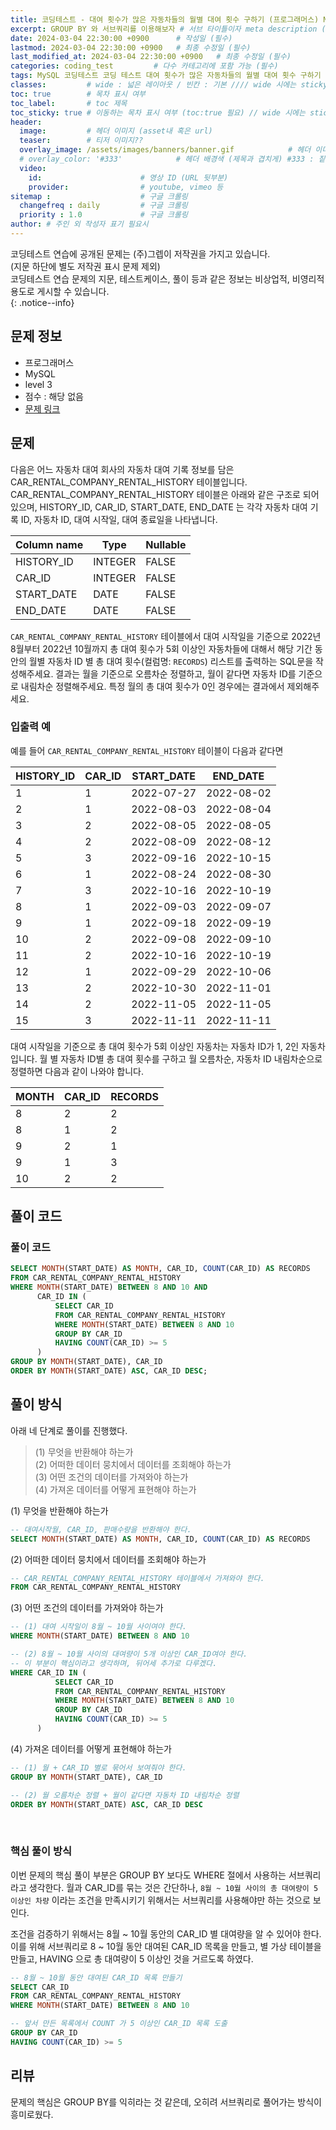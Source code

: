 ```yaml
---
title: 코딩테스트 - 대여 횟수가 많은 자동차들의 월별 대여 횟수 구하기 (프로그래머스) MySQL # 제목 (필수)
excerpt: GROUP BY 와 서브쿼리를 이용해보자 # 서브 타이틀이자 meta description (필수)
date: 2024-03-04 22:30:00 +0900      # 작성일 (필수)
lastmod: 2024-03-04 22:30:00 +0900   # 최종 수정일 (필수)
last_modified_at: 2024-03-04 22:30:00 +0900   # 최종 수정일 (필수)
categories: coding_test         # 다수 카테고리에 포함 가능 (필수)
tags: MySQL 코딩테스트 코딩 테스트 대여 횟수가 많은 자동차들의 월별 대여 횟수 구하기 프로그래머스 GROUPBY GROUP BY SUBQUERY SUB QUERY 서브쿼리   # 태그 복수개 가능 (필수)
classes:         # wide : 넓은 레이아웃 / 빈칸 : 기본 //// wide 시에는 sticky toc 불가
toc: true        # 목차 표시 여부
toc_label:       # toc 제목
toc_sticky: true # 이동하는 목차 표시 여부 (toc:true 필요) // wide 시에는 sticky toc 불가
header: 
  image:         # 헤더 이미지 (asset내 혹은 url)
  teaser:        # 티저 이미지??
  overlay_image: /assets/images/banners/banner.gif            # 헤더 이미지 (제목과 겹치게)
  # overlay_color: '#333'            # 헤더 배경색 (제목과 겹치게) #333 : 짙은 회색 (필수)
  video:
    id:                      # 영상 ID (URL 뒷부분)
    provider:                # youtube, vimeo 등
sitemap :                    # 구글 크롤링
  changefreq : daily         # 구글 크롤링
  priority : 1.0             # 구글 크롤링
author: # 주인 외 작성자 표기 필요시
---
```

<!--postNo: 20240304_001-->


코딩테스트 연습에 공개된 문제는 (주)그렙이 저작권을 가지고 있습니다.  
(지문 하단에 별도 저작권 표시 문제 제외)  
코딩테스트 연습 문제의 지문, 테스트케이스, 풀이 등과 같은 정보는 비상업적, 비영리적 용도로 게시할 수 있습니다.  
{: .notice--info}  

## 문제 정보  

- 프로그래머스  
- MySQL  
- level 3  
- 점수 : 해당 없음  
- [문제 링크](https://school.programmers.co.kr/learn/courses/30/lessons/151139)  



## 문제  

다음은 어느 자동차 대여 회사의 자동차 대여 기록 정보를 담은 CAR_RENTAL_COMPANY_RENTAL_HISTORY 테이블입니다. CAR_RENTAL_COMPANY_RENTAL_HISTORY 테이블은 아래와 같은 구조로 되어있으며, HISTORY_ID, CAR_ID, START_DATE, END_DATE 는 각각 자동차 대여 기록 ID, 자동차 ID, 대여 시작일, 대여 종료일을 나타냅니다.  

| Column name | Type    | Nullable |
| ----------- | ------- | -------- |
| HISTORY_ID  | INTEGER | FALSE    |
| CAR_ID      | INTEGER | FALSE    |
| START_DATE  | DATE    | FALSE    |
| END_DATE    | DATE    | FALSE    |

`CAR_RENTAL_COMPANY_RENTAL_HISTORY` 테이블에서 대여 시작일을 기준으로 2022년 8월부터 2022년 10월까지 총 대여 횟수가 5회 이상인 자동차들에 대해서 해당 기간 동안의 월별 자동차 ID 별 총 대여 횟수(컬럼명: `RECORDS`) 리스트를 출력하는 SQL문을 작성해주세요. 결과는 월을 기준으로 오름차순 정렬하고, 월이 같다면 자동차 ID를 기준으로 내림차순 정렬해주세요. 특정 월의 총 대여 횟수가 0인 경우에는 결과에서 제외해주세요.  

### 입출력 예

예를 들어 `CAR_RENTAL_COMPANY_RENTAL_HISTORY` 테이블이 다음과 같다면  

| HISTORY_ID | CAR_ID | START_DATE | END_DATE   |
| ---------- | ------ | ---------- | ---------- |
| 1          | 1      | 2022-07-27 | 2022-08-02 |
| 2          | 1      | 2022-08-03 | 2022-08-04 |
| 3          | 2      | 2022-08-05 | 2022-08-05 |
| 4          | 2      | 2022-08-09 | 2022-08-12 |
| 5          | 3      | 2022-09-16 | 2022-10-15 |
| 6          | 1      | 2022-08-24 | 2022-08-30 |
| 7          | 3      | 2022-10-16 | 2022-10-19 |
| 8          | 1      | 2022-09-03 | 2022-09-07 |
| 9          | 1      | 2022-09-18 | 2022-09-19 |
| 10         | 2      | 2022-09-08 | 2022-09-10 |
| 11         | 2      | 2022-10-16 | 2022-10-19 |
| 12         | 1      | 2022-09-29 | 2022-10-06 |
| 13         | 2      | 2022-10-30 | 2022-11-01 |
| 14         | 2      | 2022-11-05 | 2022-11-05 |
| 15         | 3      | 2022-11-11 | 2022-11-11 |

대여 시작일을 기준으로 총 대여 횟수가 5회 이상인 자동차는 자동차 ID가 1, 2인 자동차입니다. 월 별 자동차 ID별 총 대여 횟수를 구하고 월 오름차순, 자동차 ID 내림차순으로 정렬하면 다음과 같이 나와야 합니다.  

| MONTH | CAR_ID | RECORDS |
| ----- | ------ | ------- |
| 8     | 2      | 2       |
| 8     | 1      | 2       |
| 9     | 2      | 1       |
| 9     | 1      | 3       |
| 10    | 2      | 2       |


## 풀이 코드  

### 풀이 코드

```sql
SELECT MONTH(START_DATE) AS MONTH, CAR_ID, COUNT(CAR_ID) AS RECORDS
FROM CAR_RENTAL_COMPANY_RENTAL_HISTORY
WHERE MONTH(START_DATE) BETWEEN 8 AND 10 AND
      CAR_ID IN (
          SELECT CAR_ID
          FROM CAR_RENTAL_COMPANY_RENTAL_HISTORY
          WHERE MONTH(START_DATE) BETWEEN 8 AND 10
          GROUP BY CAR_ID
          HAVING COUNT(CAR_ID) >= 5
      )
GROUP BY MONTH(START_DATE), CAR_ID
ORDER BY MONTH(START_DATE) ASC, CAR_ID DESC;
```

## 풀이 방식  

아래 네 단계로 풀이를 진행했다.  

> (1) 무엇을 반환해야 하는가  
> (2) 어떠한 데이터 뭉치에서 데이터를 조회해야 하는가  
> (3) 어떤 조건의 데이터를 가져와야 하는가  
> (4) 가져온 데이터를 어떻게 표현해야 하는가  

(1) 무엇을 반환해야 하는가  

```sql
-- 대여시작월, CAR_ID, 판매수량을 반환해야 한다.
SELECT MONTH(START_DATE) AS MONTH, CAR_ID, COUNT(CAR_ID) AS RECORDS
```

(2) 어떠한 데이터 뭉치에서 데이터를 조회해야 하는가  

```sql
-- CAR_RENTAL_COMPANY_RENTAL_HISTORY 테이블에서 가져와야 한다.
FROM CAR_RENTAL_COMPANY_RENTAL_HISTORY
```

(3) 어떤 조건의 데이터를 가져와야 하는가  

```sql
-- (1) 대여 시작일이 8월 ~ 10월 사이여야 한다.
WHERE MONTH(START_DATE) BETWEEN 8 AND 10

-- (2) 8월 ~ 10월 사이의 대여량이 5개 이상인 CAR_ID여야 한다.
-- 이 부분이 핵심이라고 생각하며, 뒤어세 추가로 다루겠다.
WHERE CAR_ID IN (
          SELECT CAR_ID
          FROM CAR_RENTAL_COMPANY_RENTAL_HISTORY
          WHERE MONTH(START_DATE) BETWEEN 8 AND 10
          GROUP BY CAR_ID
          HAVING COUNT(CAR_ID) >= 5
      )
```

(4) 가져온 데이터를 어떻게 표현해야 하는가  

```sql
-- (1) 월 + CAR_ID 별로 묶어서 보여줘야 한다.
GROUP BY MONTH(START_DATE), CAR_ID

-- (2) 월 오름차순 정렬 + 월이 같다면 자동차 ID 내림차순 정렬
ORDER BY MONTH(START_DATE) ASC, CAR_ID DESC
```

<br>

### 핵심 풀이 방식  

이번 문제의 핵심 풀이 부분은 GROUP BY 보다도 WHERE 절에서 사용하는 서브쿼리라고 생각한다. 월과 CAR_ID를 묶는 것은 간단하나, `8월 ~ 10월 사이의 총 대여량이 5 이상인 차량` 이라는 조건을 만족시키기 위해서는 서브쿼리를 사용해야만 하는 것으로 보인다.  

조건을 검증하기 위해서는 8월 ~ 10월 동안의 CAR_ID 별 대여량을 알 수 있어야 한다. 이를 위해 서브쿼리로 8 ~ 10월 동안 대여된 CAR_ID 목록을 만들고, 별 가상 테이블을 만들고, HAVING 으로 총 대여량이 5 이상인 것을 거르도록 하였다.  

```sql
-- 8월 ~ 10월 동안 대여된 CAR_ID 목록 만들기
SELECT CAR_ID
FROM CAR_RENTAL_COMPANY_RENTAL_HISTORY
WHERE MONTH(START_DATE) BETWEEN 8 AND 10

-- 앞서 만든 목록에서 COUNT 가 5 이상인 CAR_ID 목록 도출
GROUP BY CAR_ID
HAVING COUNT(CAR_ID) >= 5
```

## 리뷰  

문제의 핵심은 GROUP BY를 익히라는 것 같은데, 오히려 서브쿼리로 풀어가는 방식이 흥미로웠다.  